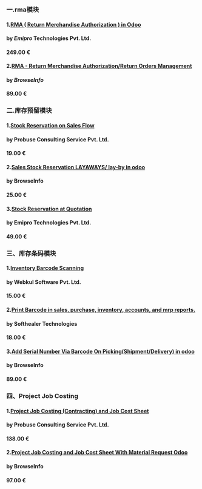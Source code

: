 ### 一.rma模块

#### 1.[RMA ( Return Merchandise Authorization ) in Odoo](https://www.odoo.com/apps/modules/12.0/rma_ept/) 
#### by ***Emipro* Technologies Pvt. Ltd**.
#### 249.00 €


#### 2.[RMA - Return Merchandise Authorization/Return Orders Management](https://www.odoo.com/apps/modules/12.0/bi_rma/)
#### by ***BrowseInfo***
#### 89.00 €

### 二.库存预留模块

#### 1.[Stock Reservation on Sales Flow](https://www.odoo.com/apps/modules/12.0/odoo_stock_reservation/)
#### by Probuse Consulting Service Pvt. Ltd.
#### 19.00 €

#### 2.[Sales Stock Reservation LAYAWAYS/ lay-by in odoo](https://www.odoo.com/apps/modules/12.0/stock_reservation/)
#### by BrowseInfo
#### 25.00 €

#### 3.[Stock Reservation at Quotation](https://www.odoo.com/apps/modules/12.0/stock_reservation_ept/)
#### by Emipro Technologies Pvt. Ltd.
#### 49.00 €

### 三、库存条码模块

#### 1.[Inventory Barcode Scanning](https://www.odoo.com/apps/modules/12.0/barcode_stock/)
#### by Webkul Software Pvt. Ltd.
#### 15.00 €

#### 2.[Print Barcode in sales, purchase, inventory, accounts, and mrp reports.](https://www.odoo.com/apps/modules/12.0/sh_barcode_in_reports/)
#### by Softhealer Technologies
#### 18.00 €

#### 3.[Add Serial Number Via Barcode On Picking(Shipment/Delivery) in odoo](https://www.odoo.com/apps/modules/12.0/barcode/)
#### by BrowseInfo
#### 89.00 €

### 四、Project Job Costing

#### 1.[Project Job Costing (Contracting) and Job Cost Sheet](https://www.odoo.com/apps/modules/12.0/odoo_job_costing_management/)
#### by Probuse Consulting Service Pvt. Ltd.
#### 138.00 €

#### 2.[Project Job Costing and Job Cost Sheet With Material Request Odoo](https://www.odoo.com/apps/modules/12.0/bi_odoo_job_costing_management/)
#### by BrowseInfo
#### 97.00 €
